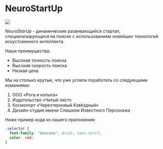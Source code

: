 
# NeuroStartUp

![](https://raw.githubusercontent.com/netology-ds-team/git-homeworks/main/1_self/logo.png)

  *NeuroStarUp* - динамические развивающийся стартап, специализирующися на поиске с использованием новейших технологий искустсвенного интеллекта.

Наши преимущества:
* Высокая точность поиска
* Высокая скорость поиска
* Низкая цена

Мы на столько крутые, что уже успели поработать со следующими команиями:

1. ООО «Рога и копыта»
2. Издательство «Читый лист»
3. Космопорт «Черезтерновый Кзвёздный»
4. Дизайн-студия имени Слишком Известного Персонажа

Ниже пример кода из нашего приложения:

```css
.selector {
  font-family: "Awesome", Arial, sans-serif;
  color: red;
}
```



